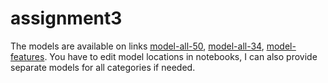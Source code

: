 # assignment3

The models are available on links [model-all-50](https://drive.google.com/file/d/1-61--PY3kWQ4xcymaNcq8fe_yUsNtY9L/view?usp=sharing), [model-all-34](https://drive.google.com/file/d/1v2FcazXQKXqE8D1dNBX2Mz8wQsTUt8xs/view?usp=sharing), [model-features](https://drive.google.com/file/d/1HEwj9HMyIHMAf6NEPxjVfhZWTGIRS79M/view?usp=sharing). You have to edit model locations in notebooks, I can also provide separate models for all categories if needed.
